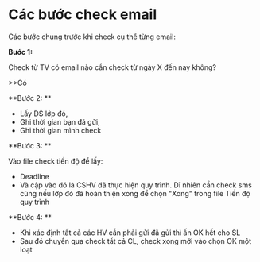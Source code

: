 # Các bước check email

Các bước chung trước khi check cụ thể từng email:

**Bước 1:**

 Check từ TV có email nào cần check từ ngày X đến nay không? 

\>>Có

**Bước 2: **

* Lấy DS lớp đó, 
* Ghi thời gian bạn đã gửi, 
* Ghi thời gian mình check

**Bước 3: **

Vào file check tiến độ để lấy:

* Deadline 
* Và cập vào đó là CSHV đã thực hiện quy trình. Dĩ nhiên cần check sms cùng nếu lớp đó đã hoàn thiện xong để chọn "Xong" trong file Tiến độ quy trình

**Bước 4: **

* Khi xác định tất cả các HV cần phải gửi đã gửi thì ấn OK hết cho SL
* Sau đó chuyển qua check tất cả CL, check xong mới vào chọn OK một loạt

